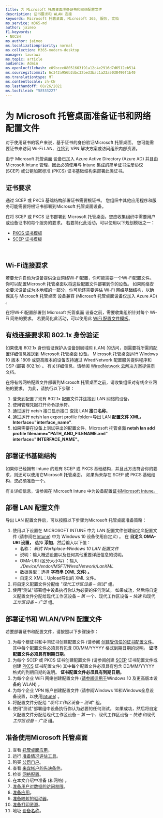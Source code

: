 ```yaml
---
title: 为 Microsoft 托管桌面准备证书和网络配置文件
description: 证书要求和 WLAN 连接
keywords: Microsoft 托管桌面, Microsoft 365, 服务, 文档
ms.service: m365-md
author: jaimeo
f1.keywords:
- NOCSH
ms.author: jaimeo
ms.localizationpriority: normal
ms.collection: M365-modern-desktop
manager: laurawi
ms.topic: article
audience: Admin
ms.openlocfilehash: e09bcee08051663191a12c4e2916d7d6512eb514
ms.sourcegitcommit: 6c342a956b2dbc32be33bac1a23a5038490f1b40
ms.translationtype: MT
ms.contentlocale: zh-CN
ms.lasthandoff: 08/26/2021
ms.locfileid: "58533227"
---
```

# <a name="prepare-certificates-and-network-profiles-for-microsoft-managed-desktop"></a>为 Microsoft 托管桌面准备证书和网络配置文件  
 
对于使用证书的客户来说，基于证书的身份验证Microsoft 托管桌面。 您可能需要证书来访问 Wi-Fi LAN、连接到 VPN 解决方案或访问组织内部资源。   
 
由于 Microsoft 托管桌面 设备已加入 Azure Active Directory (Azure AD) 并且由 Microsoft Intune 管理，因此必须使用与 Intune 集成的简单证书注册协议 (SCEP) 或公钥加密标准 (PKCS) 证书基础结构来部署此类证书。    
 
## <a name="certificate-requirements"></a>证书要求 
 
通过 SCEP 或 PKCS 基础结构部署证书需要根证书。 您组织中其他应用程序和服务可能需要将根证书部署到Microsoft 托管桌面设备。    
 
在将 SCEP 或 PKCS 证书部署到 Microsoft 托管桌面，您应收集组织中需要用户或设备证书的每个服务的要求。 若要简化此活动，可以使用以下规划模板之一：  
 
- [PKCS 证书模板](https://github.com/MicrosoftDocs/microsoft-365-docs/raw/public/microsoft-365/managed-desktop/get-ready/downloads/PKCS-certificate-template.xlsx) 
- [SCEP 证书模板](https://github.com/MicrosoftDocs/microsoft-365-docs/raw/public/microsoft-365/managed-desktop/get-ready/downloads/SCEP-certificate-template.xlsx)

  
## <a name="wi-fi-connectivity-requirements"></a>Wi-Fi连接要求

若要允许自动为设备提供企业网络Wi-Fi配置，你可能需要一个Wi-Fi配置文件。 你可以配置Microsoft 托管桌面以将这些配置文件部署到你的设备。 如果网络安全要求设备成为本地域的一部分，你可能还需要评估 Wi-Fi 网络基础结构，以确保其与 Microsoft 托管桌面 设备兼容 (Microsoft 托管桌面设备仅加入 Azure AD) 。 
 
在将Wi-Fi配置部署到 Microsoft 托管桌面 设备之前，需要收集组织针对每个 Wi-Fi 网络的要求。 若要简化此活动，可以使用此 [WiFi 配置文件模板](https://github.com/MicrosoftDocs/microsoft-365-docs/raw/public/microsoft-365/managed-desktop/get-ready/downloads/WiFi-profile-template.xlsx)。
 
 
## <a name="wired-connectivity-requirements-and-8021x-authentication"></a>有线连接要求和 802.1x 身份验证 
 
如果使用 802.1x 身份验证保护从设备到局域网 (LAN) 的访问，则需要将所需的配置详细信息推送到 Microsoft 托管桌面 设备。 Microsoft 托管桌面运行 Windows 10 版本 1809 或更高版本的设备支持通过 WiredNetwork 配置服务提供程序和 CSP (部署 802.1x) 。 有关详细信息，请参阅 [WiredNetwork 云解决方案提供商](/windows/client-management/mdm/wirednetwork-csp) 文档。 
 
在将有线网络配置文件部署到Microsoft 托管桌面之前，请收集组织对有线企业网络的要求。 为此，请执行以下步骤： 
 
 
1. 登录到配置了现有 802.1x 配置文件并连接到 LAN 网络的设备。  
2. 使用管理凭据打开命令提示符。 
3. 通过运行 netsh 接口显示接口 查找 LAN **接口名称**。 
4. 通过运行 netsh lan export profile folder=导出 LAN **配置文件 XML。 Interface="interface_name"**. 
5. 如果需要在设备上测试导出的配置文件，Microsoft 托管桌面 **netsh lan add profile filename="PATH_AND_FILENAME.xml" interface="INTERFACE_NAME"**。 
 
 
## <a name="deploy-certificate-infrastructure"></a>部署证书基础结构  
 
如果你已经拥有 Intune 的现有 SCEP 或 PKCS 基础结构，并且此方法符合你的要求，则还可以使用它Microsoft 托管桌面。 如果尚未存在 SCEP 或 PKCS 基础结构，您必须准备一个。  
 
有关详细信息，请参阅在 Microsoft Intune 中为设备配置[证书Microsoft Intune。](/intune/certificates-configure) 
 
 
 
## <a name="deploy-a-lan-profile"></a>部署 LAN 配置文件 
 
导出 LAN 配置文件后，可以按照以下步骤为Microsoft 托管桌面准备策略：   
 
1. 使用以下设置在 MICROSOFT INTUNE 中为 LAN 配置文件创建自定义配置文件 (请参阅在[Intune](/intune/custom-settings-windows-10)) 中为 Windows 10 设备使用自定义) 。 在 **自定义 OMA-URI 设置，** 选择 **添加**，然后输入以下值： 
    - 名称： *新式 Workplace-Windows 10 LAN 配置文件* 
    - 说明：输入概述设置以及任何其他重要详细信息的说明。 
    - OMA-URI (区分大小写) ：输入 *./Device/Vendor/MSFT/WiredNetwork/LanXML*
    - 数据类型：选择 **字符串 (XML 文件) 。** 
    - 自定义 XML：Upload导出的 XML 文件。
2. 将自定义配置文件分配给 *"现代工作区设备 – 测试"* 组。
3. 使用"测试"部署组中设备执行你认为必要的任何测试。 如果成功，然后将自定义配置文件分配给现代工作区设备 – *第* 一个、现代工作区设备 *– 快速* 和现代 *工作区设备 – 广泛* 组。
 
## <a name="deploy-certificates-and-wi-fivpn-profile"></a>部署证书和 WLAN/VPN 配置文件 
 
 
若要部署证书和配置文件，请按照以下步骤操作：

1. 为每个根证书和中间证书创建配置文件 (请参阅 [创建受信任的证书配置文件](/intune/protect/certificates-configure#step-3-create-trusted-certificate-profiles)。 其中每个配置文件必须具有包含 DD/MM/YYYYY 格式到期日期的说明。 **证书配置文件必须具有到期日期。**
2. 为每个 SCEP 或 PKCS 证书创建配置文件 (请参阅创建 [SCEP](/intune/protect/certificates-scep-configure#create-a-scep-certificate-profile) 证书配置文件或创建 [PKCS](/intune/protect/certficates-pfx-configure#create-a-pkcs-certificate-profile) 证书配置文件) 其中每个配置文件必须具有包含 DD/MM/YYYYY 格式的到期日期的说明。 **证书配置文件必须具有到期日期。**
3. 为每个企业 WiFi 网络创建配置文件 ([请参阅适用于](/intune/wi-fi-settings-windows)Windows 10 及更高版本设备的 WLAN) 。
4. 为每个企业 VPN 帐户创建配置文件 (请参阅Windows 10和Windows全息设备设置，以使用[Intune](/intune/vpn-settings-windows-10)) 。
5. 将配置文件分配给 *"现代工作区设备 – 测试"* 组。
6. 使用"测试"部署组中设备执行你认为必要的任何测试。 如果成功，然后将自定义配置文件分配给现代工作区设备 – *第* 一个、现代工作区设备 *– 快速* 和现代 *工作区设备 – 广泛* 组。

 
## <a name="steps-to-get-ready-for-microsoft-managed-desktop"></a>准备使用Microsoft 托管桌面

1. 查看 [托管桌面应用](prerequisites.md)。
2. 运行 [准备情况评估工具](readiness-assessment-tool.md)。
1. 购买 [公司门户](../get-started/company-portal.md)。
1. 查看 [来宾帐户的先决条件](guest-accounts.md)。
1. 检查 [网络配置](network.md)。
1. 在本文介绍中准备 (和网络) 。
1. [准备用户对数据的访问权限](authentication.md)。
1. [准备应用](apps.md)。
1. [准备映射的驱动器](mapped-drives.md)。
1. [准备打印资源](printing.md)。
1. 地址 [设备名称](address-device-names.md)。
